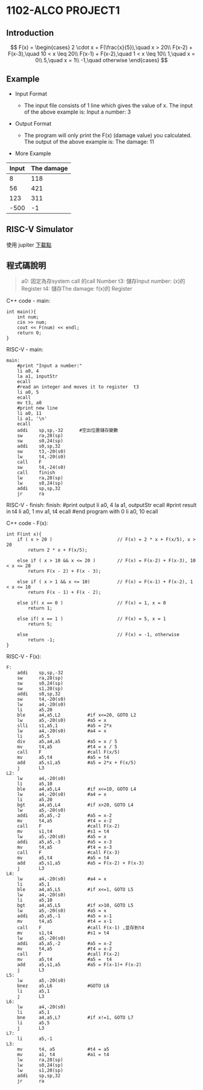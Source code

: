 # 1102-ALCO PROJECT1

## Introduction

$$
F(x) =
\begin{cases} 
2 \cdot x + F(\frac{x}{5}),\quad x > 20\\
F(x-2) + F(x-3),\quad  10 < x \leq 20\\
F(x-1) + F(x-2),\quad  1 < x \leq 10\\
1,\quad  x = 0\\
5,\quad  x = 1\\
-1,\quad otherwise
\end{cases}
$$

## Example

+ Input Format
    + The input file consists of 1 line which gives the value of x. The input of the above example is:
			Input a number:
			3

+ Output Format
    + The program will only print the F(x) (damage value) you calculated. The output of the above example is:
			The damage:
			11

+ More Example

| Input  | The damage |
| ------------- | ------------- |
| 8  | 118  |
| 56 | 421  |
| 123 | 311  |
| -500  | -1  |

## RISC-V Simulator

使用 jupiter [下載點](https://github.com/andrescv/Jupiter "下載點")



## 程式碼說明
> a0: 固定為存system call 的call Number
> t3: 儲存Input number: (x)的 Register
> t4: 儲存The damage: f(x)的 Register

C++ code -  main:

	int main(){
		int num;
		cin >> num;
		cout << F(num) << endl;
		return 0;
	}
	

RISC-V - main:

	main:
    	#print "Input a number:"
    	li a0, 4
    	la a1, inputStr
    	ecall
    	#read an integer and moves it to register  t3
    	li a0, 5
    	ecall
    	mv t3, a0
    	#print new line
    	li a0, 11
    	li a1, '\n'
    	ecall
    	addi    sp,sp,-32      #空出位置儲存變數
    	sw      ra,28(sp)
    	sw      s0,24(sp)
    	addi    s0,sp,32
    	sw      t3,-20(s0)
    	lw      t4,-20(s0)
    	call    F
    	sw      t4,-24(s0)
    	call    finish
    	lw      ra,28(sp)
    	lw      s0,24(sp)
    	addi    sp,sp,32
    	jr      ra

RISC-V - finish:
	finish:
    	#print output
    	li a0, 4
    	la a1, outputStr
    	ecall
   		 #print result in t4
    	li a0, 1
    	mv a1, t4
    	ecall
    	#end program with 0
    	li a0, 10
    	ecall



C++ code -  F(x):
		
	int F(int x){
		if ( x > 20 )                        // F(x) = 2 * x + F(x/5), x > 20 
			return 2 * x + F(x/5);
	
		else if ( x > 10 && x <= 20 )        // F(x) = F(x-2) + F(x-3), 10 < x <= 20 
			return F(x - 2) + F(x - 3);
	
		else if ( x > 1 && x <= 10)          // F(x) = F(x-1) + F(x-2), 1 < x <= 10 
			return F(x - 1) + F(x - 2);
	
		else if( x == 0 )                    // F(x) = 1, x = 0 
			return 1;
	
		else if( x == 1 )                    // F(x) = 5, x = 1 
			return 5;
			
		else                                 // F(x) = -1, otherwise 
			return -1;
	}

RISC-V - F(x):

	F:      
    	addi    sp,sp,-32
    	sw      ra,28(sp)
  	  	sw      s0,24(sp)
   	 	sw      s1,20(sp)     
    	addi    s0,sp,32 
    	sw      t4,-20(s0)
    	lw      a4,-20(s0)
    	li      a5,20      
    	ble     a4,a5,L2          #if x<=20, GOTO L2
    	lw      a5,-20(s0)        #a5 = x 
    	slli    s1,a5,1           #a5 = 2*x
    	lw      a4,-20(s0)        #a4 = x
    	li      a5,5              
    	div     a5,a4,a5          #a5 = x / 5   
    	mv      t4,a5             #t4 = x / 5
    	call    F                 #call F(x/5)  
    	mv      a5,t4             #a5 = t4
    	add     a5,s1,a5          #a5 = 2*x + F(x/5)
    	j       L3
	L2:
    	lw      a4,-20(s0)
    	li      a5,10
    	ble     a4,a5,L4          #if x<=10, GOTO L4
    	lw      a4,-20(s0)        #a4 = x
    	li      a5,20             
    	bgt     a4,a5,L4          #if x>20, GOTO L4
    	lw      a5,-20(s0)        
    	addi    a5,a5,-2          #a5 = x-2
    	mv      t4,a5             #t4 = x-2
    	call    F                 #call F(x-2)
    	mv      s1,t4             #s1 = t4
    	lw      a5,-20(s0)        #a5 = x 
    	addi    a5,a5,-3          #a5 = x-3
    	mv      t4,a5             #t4 = x-3
   		call    F                 #call F(x-3)
    	mv      a5,t4             #a5 = t4
		add     a5,s1,a5          #a5 = F(x-2) + F(x-3)
    	j       L3
	L4:
    	lw      a4,-20(s0)        #a4 = x
    	li      a5,1                 
    	ble     a4,a5,L5          #if x<=1, GOTO L5
    	lw      a4,-20(s0)        
    	li      a5,10             
    	bgt     a4,a5,L5          #if x>10, GOTO L5
    	lw      a5,-20(s0)        #a5 = x
    	addi    a5,a5,-1          #a5 = x-1
    	mv      t4,a5             #t4 = x-1
    	call    F                 #call F(x-1) ,並存到t4
    	mv      s1,t4             #s1 = t4
    	lw      a5,-20(s0)        
    	addi    a5,a5,-2          #a5 = x-2
    	mv      t4,a5             #t4 = x-2
    	call    F                 #call F(x-2)
    	mv      a5,t4             #a5 =  t4    
    	add     a5,s1,a5          #a5 = F(x-1)+ F(x-2)                     
    	j       L3                
	L5:
    	lw      a5,-20(s0)          
    	bnez    a5,L6             #GOTO L6
    	li      a5,1              
    	j       L3
	L6:
    	lw      a4,-20(s0)
    	li      a5,1
    	bne     a4,a5,L7          #if x!=1, GOTO L7
    	li      a5,5
    	j       L3
	L7:
    	li      a5,-1
	L3:
    	mv      t4, a5            #t4 = a5
    	mv      a1, t4            #a1 = t4
    	lw      ra,28(sp)
    	lw      s0,24(sp)
    	lw      s1,20(sp)
    	addi    sp,sp,32
    	jr      ra        


